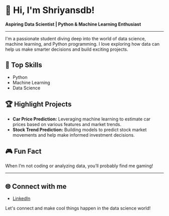 # 👋 Hi, I'm Shriyansdb!

**Aspiring Data Scientist | Python & Machine Learning Enthusiast**

---

I'm a passionate student diving deep into the world of data science, machine learning, and Python programming. I love exploring how data can help us make smarter decisions and build exciting projects.

## 🚀 Top Skills
- Python
- Machine Learning
- Data Science

## 🏆 Highlight Projects
- **Car Price Prediction:** Leveraging machine learning to estimate car prices based on various features and market trends.
- **Stock Trend Prediction:** Building models to predict stock market movements and help make informed investment decisions.

## 🎮 Fun Fact
When I’m not coding or analyzing data, you’ll probably find me gaming!

---

## 🌐 Connect with me

- [LinkedIn](https://linkedin.com/in/shriyansdb)

Let's connect and make cool things happen in the data science world!

